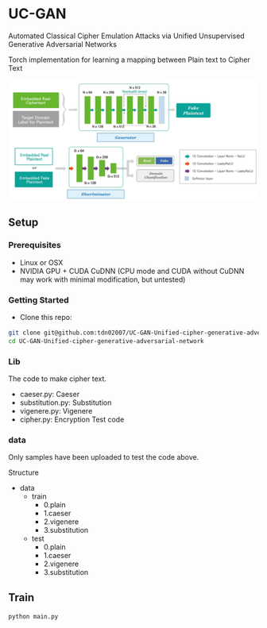 # UC-GAN

Automated Classical Cipher Emulation Attacks via Unified Unsupervised Generative Adversarial Networks

Torch implementation for learning a mapping between Plain text to Cipher Text

<img src="img/img.PNG" width="900px"/>

## Setup

### Prerequisites

- Linux or OSX
- NVIDIA GPU + CUDA CuDNN (CPU mode and CUDA without CuDNN may work with minimal modification, but untested)

### Getting Started

- Clone this repo:

```bash
git clone git@github.com:tdn02007/UC-GAN-Unified-cipher-generative-adversarial-network.git
cd UC-GAN-Unified-cipher-generative-adversarial-network
```

### Lib

The code to make cipher text.

- caeser.py: Caeser
- substitution.py: Substitution
- vigenere.py: Vigenere
- cipher.py: Encryption Test code

### data

Only samples have been uploaded to test the code above.

Structure

- data
  - train
    - 0.plain
    - 1.caeser
    - 2.vigenere
    - 3.substitution
  - test
    - 0.plain
    - 1.caeser
    - 2.vigenere
    - 3.substitution

## Train

```bash
python main.py
```
